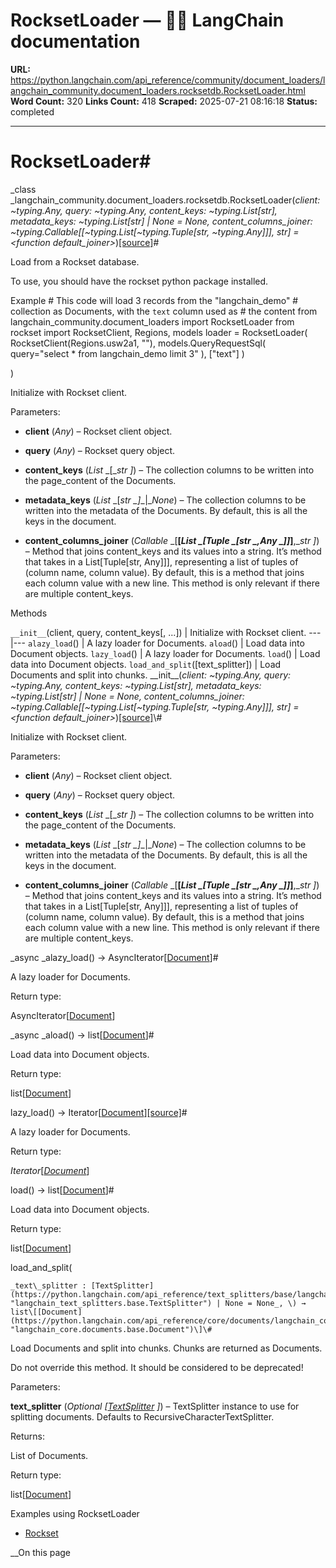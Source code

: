# RocksetLoader — 🦜🔗 LangChain  documentation

**URL:** https://python.langchain.com/api_reference/community/document_loaders/langchain_community.document_loaders.rocksetdb.RocksetLoader.html
**Word Count:** 320
**Links Count:** 418
**Scraped:** 2025-07-21 08:16:18
**Status:** completed

---

# RocksetLoader\#

_class _langchain\_community.document\_loaders.rocksetdb.RocksetLoader\(_client: ~typing.Any, query: ~typing.Any, content\_keys: ~typing.List\[str\], metadata\_keys: ~typing.List\[str\] | None = None, content\_columns\_joiner: ~typing.Callable\[\[~typing.List\[~typing.Tuple\[str, ~typing.Any\]\]\], str\] = <function default\_joiner>_\)[\[source\]](https://python.langchain.com/api_reference/_modules/langchain_community/document_loaders/rocksetdb.html#RocksetLoader)\#     

Load from a Rockset database.

To use, you should have the rockset python package installed.

Example               # This code will load 3 records from the "langchain_demo"     # collection as Documents, with the `text` column used as     # the content          from langchain_community.document_loaders import RocksetLoader     from rockset import RocksetClient, Regions, models          loader = RocksetLoader(         RocksetClient(Regions.usw2a1, "<api key>"),         models.QueryRequestSql(             query="select * from langchain_demo limit 3"         ),         ["text"]     )     

\)

Initialize with Rockset client.

Parameters:     

  * **client** \(_Any_\) – Rockset client object.

  * **query** \(_Any_\) – Rockset query object.

  * **content\_keys** \(_List_ _\[__str_ _\]_\) – The collection columns to be written into the page\_content of the Documents.

  * **metadata\_keys** \(_List_ _\[__str_ _\]__|__None_\) – The collection columns to be written into the metadata of the Documents. By default, this is all the keys in the document.

  * **content\_columns\_joiner** \(_Callable_ _\[__\[__List_ _\[__Tuple_ _\[__str_ _,__Any_ _\]__\]__\]__,__str_ _\]_\) – Method that joins content\_keys and its values into a string. It’s method that takes in a List\[Tuple\[str, Any\]\]\], representing a list of tuples of \(column name, column value\). By default, this is a method that joins each column value with a new line. This method is only relevant if there are multiple content\_keys.

Methods

`__init__`\(client, query, content\_keys\[, ...\]\) | Initialize with Rockset client.   ---|---   `alazy_load`\(\) | A lazy loader for Documents.   `aload`\(\) | Load data into Document objects.   `lazy_load`\(\) | A lazy loader for Documents.   `load`\(\) | Load data into Document objects.   `load_and_split`\(\[text\_splitter\]\) | Load Documents and split into chunks.      \_\_init\_\_\(_client: ~typing.Any, query: ~typing.Any, content\_keys: ~typing.List\[str\], metadata\_keys: ~typing.List\[str\] | None = None, content\_columns\_joiner: ~typing.Callable\[\[~typing.List\[~typing.Tuple\[str, ~typing.Any\]\]\], str\] = <function default\_joiner>_\)[\[source\]](https://python.langchain.com/api_reference/_modules/langchain_community/document_loaders/rocksetdb.html#RocksetLoader.__init__)\#     

Initialize with Rockset client.

Parameters:     

  * **client** \(_Any_\) – Rockset client object.

  * **query** \(_Any_\) – Rockset query object.

  * **content\_keys** \(_List_ _\[__str_ _\]_\) – The collection columns to be written into the page\_content of the Documents.

  * **metadata\_keys** \(_List_ _\[__str_ _\]__|__None_\) – The collection columns to be written into the metadata of the Documents. By default, this is all the keys in the document.

  * **content\_columns\_joiner** \(_Callable_ _\[__\[__List_ _\[__Tuple_ _\[__str_ _,__Any_ _\]__\]__\]__,__str_ _\]_\) – Method that joins content\_keys and its values into a string. It’s method that takes in a List\[Tuple\[str, Any\]\]\], representing a list of tuples of \(column name, column value\). By default, this is a method that joins each column value with a new line. This method is only relevant if there are multiple content\_keys.

_async _alazy\_load\(\) → AsyncIterator\[[Document](https://python.langchain.com/api_reference/core/documents/langchain_core.documents.base.Document.html#langchain_core.documents.base.Document "langchain_core.documents.base.Document")\]\#     

A lazy loader for Documents.

Return type:     

AsyncIterator\[[Document](https://python.langchain.com/api_reference/core/documents/langchain_core.documents.base.Document.html#langchain_core.documents.base.Document "langchain_core.documents.base.Document")\]

_async _aload\(\) → list\[[Document](https://python.langchain.com/api_reference/core/documents/langchain_core.documents.base.Document.html#langchain_core.documents.base.Document "langchain_core.documents.base.Document")\]\#     

Load data into Document objects.

Return type:     

list\[[Document](https://python.langchain.com/api_reference/core/documents/langchain_core.documents.base.Document.html#langchain_core.documents.base.Document "langchain_core.documents.base.Document")\]

lazy\_load\(\) → Iterator\[[Document](https://python.langchain.com/api_reference/core/documents/langchain_core.documents.base.Document.html#langchain_core.documents.base.Document "langchain_core.documents.base.Document")\][\[source\]](https://python.langchain.com/api_reference/_modules/langchain_community/document_loaders/rocksetdb.html#RocksetLoader.lazy_load)\#     

A lazy loader for Documents.

Return type:     

_Iterator_\[[_Document_](https://python.langchain.com/api_reference/core/documents/langchain_core.documents.base.Document.html#langchain_core.documents.base.Document "langchain_core.documents.base.Document")\]

load\(\) → list\[[Document](https://python.langchain.com/api_reference/core/documents/langchain_core.documents.base.Document.html#langchain_core.documents.base.Document "langchain_core.documents.base.Document")\]\#     

Load data into Document objects.

Return type:     

list\[[Document](https://python.langchain.com/api_reference/core/documents/langchain_core.documents.base.Document.html#langchain_core.documents.base.Document "langchain_core.documents.base.Document")\]

load\_and\_split\(

    _text\_splitter : [TextSplitter](https://python.langchain.com/api_reference/text_splitters/base/langchain_text_splitters.base.TextSplitter.html#langchain_text_splitters.base.TextSplitter "langchain_text_splitters.base.TextSplitter") | None = None_, \) → list\[[Document](https://python.langchain.com/api_reference/core/documents/langchain_core.documents.base.Document.html#langchain_core.documents.base.Document "langchain_core.documents.base.Document")\]\#     

Load Documents and split into chunks. Chunks are returned as Documents.

Do not override this method. It should be considered to be deprecated\!

Parameters:     

**text\_splitter** \(_Optional_ _\[_[_TextSplitter_](https://python.langchain.com/api_reference/text_splitters/base/langchain_text_splitters.base.TextSplitter.html#langchain_text_splitters.base.TextSplitter "langchain_text_splitters.base.TextSplitter") _\]_\) – TextSplitter instance to use for splitting documents. Defaults to RecursiveCharacterTextSplitter.

Returns:     

List of Documents.

Return type:     

list\[[Document](https://python.langchain.com/api_reference/core/documents/langchain_core.documents.base.Document.html#langchain_core.documents.base.Document "langchain_core.documents.base.Document")\]

Examples using RocksetLoader

  * [Rockset](https://python.langchain.com/docs/integrations/document_loaders/rockset/)

__On this page